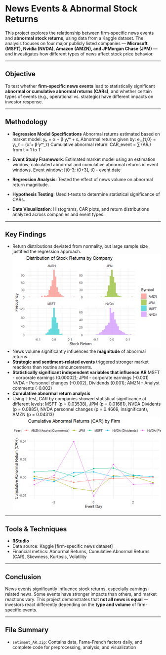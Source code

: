 # News Events & Abnormal Stock Returns


This project explores the relationship between firm-specific news events and **abnormal stock returns**, using data from a Kaggle dataset. The analysis focuses on four major publicly listed companies — **Microsoft (MSFT), Nvidia (NVDA), Amazon (AMZN), and JPMorgan Chase (JPM)** — and investigates how different types of news affect stock price behavior.

---

## Objective

To test whether **firm-specific news events** lead to statistically significant **abnormal or cumulative abnormal returns (CARs)**, and whether certain types of events (e.g., operational vs. strategic) have different impacts on investor response.

---

## Methodology

- **Regression Model Specifications**
Abnormal returns estimated based on market model: yᵢₜ = α + β·yₜᵐ + εₜ 
Abnormal returns given by: eᵢ_{τ,0} = yᵢ_τ − (α̂ + β̂·yᵐ_τ)
Cumulative abnormal return: CAR_event = ∑ (ARₜ)  from t = 1 to T

- **Event Study Framework**: Estimated market model using an estimation window; calculated abnormal and cumulative abnormal returns in event windows.
Event window: [t0-3; t0+3], t0 - event date
- **Regression Analysis**: Tested the effect of news volume on abnormal return magnitude.
- **Hypothesis Testing**: Used t-tests to determine statistical significance of CARs.
- **Data Visualization**: Histograms, CAR plots, and return distributions analyzed across companies and event types.

---

## Key Findings
- Return distributions deviated from normality, but large sample size justified the regression approach.
![Distribution of stock returns by company](Rplot06.png)
- News volume significantly influences the **magnitude** of abnormal returns.
- **Strategic and sentiment-related events** triggered stronger market reactions than routine announcements.
- **Statistically significant independent variables that influence AR** MSFT - corporate earnings (0.00002); JPM - corporate earnings (-0.001) NVDA - Personnel changes (-0.002), Dividends (0.001); AMZN - Analyst comments (-0.002)
- **Cumulative abnormal return analysis**
- Using t-test, CAR by companies showed statistical significance at different levels: MSFT (p = 0.03538), JPM (p = 0.01661), NVDA Dividents (p = 0.0885), NVDA personnel changes (p = 0.4669, insignificant), AMZN (p = 0.04313)
![CAR by company](Rplot.png)


---

## Tools & Techniques

- **RStudio**
- Data source: Kaggle [firm-specific news dataset]
- Financial metrics: Abnormal Returns, Cumulative Abnormal Returns (CAR), Skewness, Kurtosis, Volatility

---

## Conclusion

News events significantly influence stock returns, especially earnings-related news.
Some events have stronger impacts than others, and market reactions vary.
This project demonstrates that **not all news is equal** — investors react differently depending on the **type and volume** of firm-specific events. 

---

## File Summary

- `setiment_AR.zip`: Contains data, Fama-French factors daily, and complete code for preprocessing, analysis, and visualization


